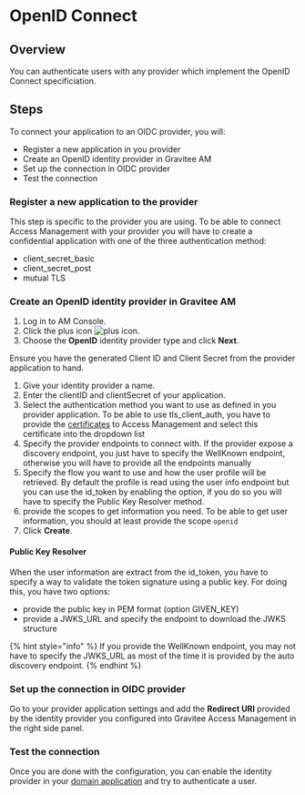 # OpenID Connect

## Overview

You can authenticate users with any provider which implement the OpenID Connect specificiation.&#x20;

## Steps

To connect your application to an OIDC provider, you will:

* Register a new application in you provider
* Create an OpenID identity provider in Gravitee AM
* Set up the connection in OIDC provider
* Test the connection

### Register a new application to the provider

This step is specific to the provider you are using. To be able to connect Access Management with your provider you will have to create a confidential application with one of the three authentication method:

* client\_secret\_basic
* client\_secret\_post
* mutual TLS

### Create an OpenID identity provider in Gravitee AM

1. Log in to AM Console.
2. Click the plus icon ![plus icon](https://documentation.gravitee.io/\~gitbook/image?url=https%3A%2F%2Fdocs.gravitee.io%2Fimages%2Ficons%2Fplus-icon.png\&width=300\&dpr=4\&quality=100\&sign=d153b85e\&sv=1).
3. Choose the **OpenID** identity provider type and click **Next**.

Ensure you have the generated Client ID and Client Secret from the provider application to hand.

1. Give your identity provider a name.
2. Enter the clientID and clientSecret of your application.
3. Select the authentication method you want to use as defined in you provider application. To be able to use tls\_client\_auth, you have to provide the [certificates](../../certificates.md#certificate-for-mutual-tls-authentication) to Access Management and select this certificate into the dropdown list&#x20;
4. Specify the provider endpoints to connect with. If the provider expose a discovery endpoint, you just have to specify the WellKnown endpoint, otherwise you will have to provide all the endpoints manually
5. Specify the flow you want to use and how the user profile will be retrieved. By default the profile is read using the user info endpoint but you can use the id\_token by enabling the option, if you do so you will have to specify the Public Key Resolver method. &#x20;
6. provide the scopes to get information you need. To be able to get user information, you should at least provide the scope `openid`&#x20;
7. Click **Create**.

#### Public Key Resolver

When the user information are extract from the id\_token, you have to specify a way to validate the token signature using a public key. For doing this, you have two options:

* provide the public key in PEM format (option GIVEN\_KEY)
* provide a JWKS\_URL and specify the endpoint to download the JWKS structure

{% hint style="info" %}
If you provide the WellKnown endpoint, you may not have to specify the JWKS\_URL as most of the time it is provided by the auto discovery endpoint.
{% endhint %}

### Set up the connection in OIDC provider

Go to your provider application settings and add the **Redirect URI** provided by the identity provider you configured into Gravitee Access Management in the right side panel.

### Test the connection

Once you are done with the configuration, you can enable the identity provider in your [domain application](../../applications.md#application-identity-providers) and try to authenticate a user.
